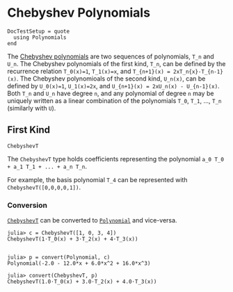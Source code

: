# Chebyshev Polynomials

```@meta
DocTestSetup = quote
  using Polynomials
end
```


The [Chebyshev polynomials](https://en.wikipedia.org/wiki/Chebyshev_polynomials) are two sequences of polynomials, `T_n` and `U_n`. The Chebyshev polynomials of the first kind, `T_n`, can be defined by the recurrence relation `T_0(x)=1`, `T_1(x)=x`, and `T_{n+1}(x) = 2xT_n{x}-T_{n-1}(x)`. The Chebyshev polynomioals of the second kind, `U_n(x)`, can be defined by `U_0(x)=1`, `U_1(x)=2x`, and `U_{n+1}(x) = 2xU_n(x) - U_{n-1}(x)`. Both `T_n` and `U_n` have degree `n`, and any polynomial  of  degree `n` may be uniquely written as a linear combination of the polynomials `T_0`, `T_1`, ..., `T_n` (similarly with `U`).


## First Kind

```@docs
ChebyshevT
```

The `ChebyshevT` type holds coefficients representing the polynomial `a_0 T_0 + a_1 T_1 + ... + a_n T_n`.

For example, the basis polynomial `T_4` can be represented with `ChebyshevT([0,0,0,0,1])`.


### Conversion

[`ChebyshevT`](@ref) can be converted to [`Polynomial`](@ref) and vice-versa.

```jldoctest
julia> c = ChebyshevT([1, 0, 3, 4])
ChebyshevT(1⋅T_0(x) + 3⋅T_2(x) + 4⋅T_3(x))


julia> p = convert(Polynomial, c)
Polynomial(-2.0 - 12.0*x + 6.0*x^2 + 16.0*x^3)

julia> convert(ChebyshevT, p)
ChebyshevT(1.0⋅T_0(x) + 3.0⋅T_2(x) + 4.0⋅T_3(x))
```
